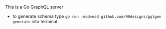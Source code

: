 This is a Go GraphQL server

- to generate schema type ``go run -mod=mod github.com/99designs/gqlgen generate`` into terminal